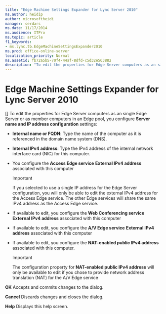 ```yaml
---
title: "Edge Machine Settings Expander for Lync Server 2010"
ms.author: heidip
author: microsoftheidi
manager: serdars
ms.date: 11/17/2014
ms.audience: ITPro
ms.topic: article
f1_keywords:
- ms.lync.tb.EdgeMachineSettingsExpander2010
ms.prod: office-online-server
localization_priority: Normal
ms.assetid: fb72a5b5-70f4-44af-8dfd-c5d32e563882
description: "To edit the properties for Edge Server computers as an single Edge Server or as member computers in an Edge pool, you configure Server name and IP address configuration settings:"
---
```


# Edge Machine Settings Expander for Lync Server 2010
[]
To edit the properties for Edge Server computers as an single Edge Server or as member computers in an Edge pool, you configure **Server name and IP address configuration** settings:
  
- **Internal name or FQDN**: Type the name of the computer as it is referenced in the domain name system (DNS). 
    
- **Internal IPv4 address**: Type the IPv4 address of the internal network interface card (NIC) for this computer.
    
- You configure the **Access Edge service** **External IPv4 address** associated with this computer
    
    > [!IMPORTANT]
    > If you selected to use a single IP address for the Edge Server configuration, you will only be able to edit the external IPv4 address for the Access Edge service. The other Edge services will share the same IPv4 address as the Access Edge service. 
  
- If available to edit, you configure the **Web Conferencing service** **External IPv4 address** associated with this computer
    
- If available to edit, you configure the **A/V Edge service** **External IPv4 address** associated with this computer
    
- If available to edit, you configure the **NAT-enabled public IPv4 address** associated with this computer.
    
    > [!IMPORTANT]
    > The configuration property for **NAT-enabled public IPv4 address** will only be available to edit if you chose to provide network address translation (NAT) for the A/V Edge service
  
 **OK** Accepts and commits changes to the dialog.
  
 **Cancel** Discards changes and closes the dialog.
  
 **Help** Displays this help screen.
  

